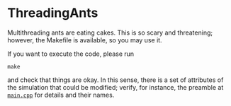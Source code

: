 # ThreadingAnts

Multithreading ants are eating cakes. This is so scary and threatening; however, the Makefile is available, so you may use it. 

If you want to execute the code, please run 

``` 
make 
``` 

and check that things are okay. In this sense, there is a set of attributes of the simulation that could be modified; verify, for instance, the preamble at [`main.cpp`](./main.cpp) for details and their names. 
